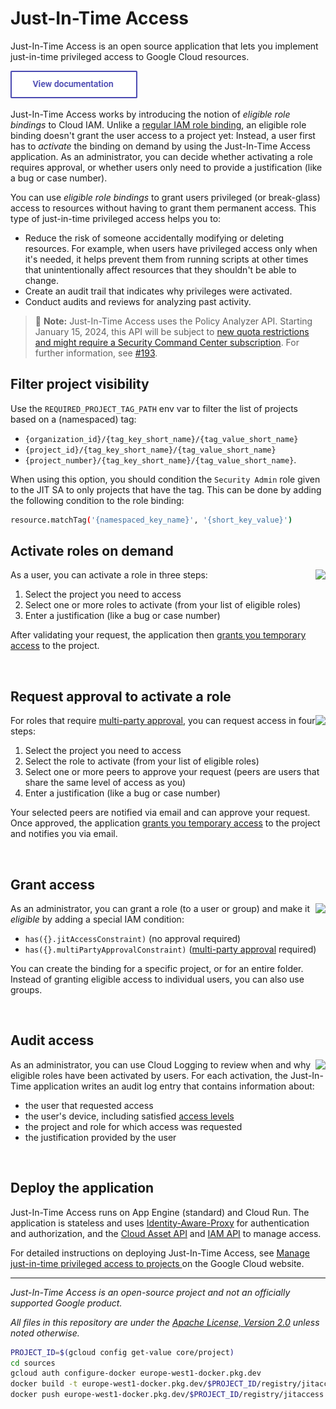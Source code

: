 # Just-In-Time Access

Just-In-Time Access is an open source application that lets you implement just-in-time privileged access to Google Cloud resources. 

[<img src="doc/documentation.png">](https://googlecloudplatform.github.io/jit-access/)

Just-In-Time Access works by introducing the notion of _eligible role bindings_ to Cloud IAM. Unlike a [regular
IAM role binding](https://cloud.google.com/iam/docs/overview#cloud-iam-policy), 
an eligible role binding doesn't grant the user access to a project yet:
Instead, a user first has to _activate_ the binding on demand by using the Just-In-Time Access application. As an administrator,
you can decide whether activating a role requires approval, or whether users only need to provide a justification (like a bug or case number).

You can use _eligible role bindings_ to grant users privileged (or break-glass) access to resources
without having to grant them permanent access. This type of just-in-time privileged access helps you to:

* Reduce the risk of someone accidentally modifying or deleting resources. For example, when users have privileged access only when it's needed, it helps prevent them from running scripts at other times that unintentionally affect resources that they shouldn't be able to change.
* Create an audit trail that indicates why privileges were activated.
* Conduct audits and reviews for analyzing past activity.

> :memo: **Note:** Just-In-Time Access uses the Policy Analyzer API. Starting January 15, 2024, this API will be subject to [new quota restrictions and might require a Security Command Center subscription](https://cloud.google.com/policy-intelligence/docs/billing-questions#pricing-changes). For further information, see [#193](https://github.com/GoogleCloudPlatform/jit-access/issues/193). 

## Filter project visibility

Use the `REQUIRED_PROJECT_TAG_PATH` env var to filter the list of projects based on a (namespaced) tag:

* `{organization_id}/{tag_key_short_name}/{tag_value_short_name}`
* `{project_id}/{tag_key_short_name}/{tag_value_short_name}`
* `{project_number}/{tag_key_short_name}/{tag_value_short_name}`.

When using this option, you should condition the `Security Admin` role given to the JIT SA
to only projects that have the tag. This can be done by adding the following condition to the role binding:

```sh
resource.matchTag('{namespaced_key_name}', '{short_key_value}')
```

## Activate roles on demand

<a href='doc/Screencast-JIT.gif?raw=true'>
<img src='doc/JIT-Activation_350.png' align='right'>
</a>

As a user, you can activate a role in three steps:

1. Select the project you need to access
2. Select one or more roles to activate (from your list of eligible roles)
3. Enter a justification (like a bug or case number)

After validating your request, the application then [grants you temporary access](https://cloud.google.com/iam/docs/configuring-temporary-access)
to the project.



<img src='doc/pix.gif' width='100%' height='1'>


## Request approval to activate a role

<a href='doc/Screencast-MPA.gif?raw=true'>
<img src='doc/MPA-Activation_350.png' align='right'>
</a>

For roles that require [multi-party approval](https://github.com/GoogleCloudPlatform/jit-access/wiki/Multi-Party-Approval), 
you can request access in four steps:

1. Select the project you need to access
2. Select the role to activate (from your list of eligible roles)
3. Select one or more peers to approve your request (peers are users that share the same level of access as you)
3. Enter a justification (like a bug or case number)

Your selected peers are notified via email and can approve your request. Once approved, the application 
[grants you temporary access](https://cloud.google.com/iam/docs/configuring-temporary-access) to the project
and notifies you via email.



<img src='doc/pix.gif' width='100%' height='1'>


## Grant access

<a href='doc/Condition.png?raw=true'>
<img src='doc/Condition_350.png' align='right'>
</a>

As an administrator, you can grant a role (to a user or group) and make it _eligible_ by adding a special IAM condition:

* `has({}.jitAccessConstraint)` (no approval required)
* `has({}.multiPartyApprovalConstraint)` ([multi-party approval](https://github.com/GoogleCloudPlatform/jit-access/wiki/Multi-Party-Approval) required) 

You can create the binding for a specific project, or for an entire folder. Instead of granting eligible
access to individual users, you can also use groups.


<img src='doc/pix.gif' width='100%' height='1'>


## Audit access

<a href='doc/AuditLog.png?raw=true'>
<img src='doc/AuditLog_350.png' align='right'>
</a>

As an administrator, you can use Cloud Logging to review when and why eligible roles have been activated by users. 
For each activation, the Just-In-Time application writes an audit log entry that contains information about:

* the user that requested access
* the user's device, including satisfied [access levels](https://cloud.google.com/access-context-manager/docs/manage-access-levels) 
* the project and role for which access was requested
* the justification provided by the user

<img src='doc/pix.gif' width='100%' height='1'>


## Deploy the application

Just-In-Time Access runs on App Engine (standard) and Cloud Run. The application
is stateless and uses [Identity-Aware-Proxy](https://cloud.google.com/iap/docs/concepts-overview) for authentication and authorization, 
and the [Cloud Asset API](https://cloud.google.com/asset-inventory/docs/reference/rest) and 
[IAM API](https://cloud.google.com/iam/docs/reference/rest) to manage access.

For detailed instructions on deploying Just-In-Time Access, see [Manage just-in-time privileged access to projects ](https://cloud.google.com/architecture/manage-just-in-time-privileged-access-to-project) on the Google Cloud website.

--- 

_Just-In-Time Access is an open-source project and not an officially supported Google product._

_All files in this repository are under the
[Apache License, Version 2.0](LICENSE.txt) unless noted otherwise._

```sh
PROJECT_ID=$(gcloud config get-value core/project)
cd sources
gcloud auth configure-docker europe-west1-docker.pkg.dev
docker build -t europe-west1-docker.pkg.dev/$PROJECT_ID/registry/jitaccess:tag .
docker push europe-west1-docker.pkg.dev/$PROJECT_ID/registry/jitaccess:tag
```
